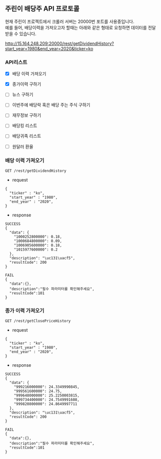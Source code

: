 ## 주린이 배당주 API 프로토콜

현재 주린이 프로젝트에서 크롤러 서버는 20000번 포트를 사용중입니다.  
예를 들어, 배당이력을 가져오고자 할때는 아래와 같은 형태로 요청하면 데이터를 전달받을 수 있습니다. 

http://15.164.248.209:20000/rest/getDividendHistory?start_year=1980&end_year=2020&ticker=ko


### API리스트 
- [x] 배당 이력 가져오기
- [x] 종가이력 구하기
- [ ] 뉴스 구하기
- [ ] 이번주에 배당락 혹은 배당 주는 주식 구하기
- [ ] 재무정보 구하기
- [ ] 배당킹 리스트
- [ ] 배당귀족 리스트
- [ ] 원달러 환율


### 배당 이력 가져오기

```
GET /rest/getDividendHistory
```

- request 
```
{
  "ticker" : "ko",
  "start_year" : "1980",
  "end_year" : "2020",
}
```

- response 
```
SUCCESS
{
  "data": {
    "1000252800000": 0.18, 
    "1000684800000": 0.09, 
    "1006905600000": 0.18, 
    "1015977600000": 0.2
  }, 
  "description": "\uc131\uacf5", 
  "resultCode": 200
}

FAIL 
{
  "data":{},  
  "description":"필수 파라미터를 확인해주세요",  
  "resultCode":101  
}
```


### 종가 이력 가져오기

```
GET /rest/getClosePriceHistory
```

- request 
```
{
  "ticker" : "ko",
  "start_year" : "1980",
  "end_year" : "2020",
}
```

- response 
```
SUCCESS
{
  "data": {
    "999216000000": 24.3349990845, 
    "999561600000": 24.75, 
    "999648000000": 25.2250003815, 
    "999734400000": 24.7549991608, 
    "999820800000": 24.8649997711
  }, 
  "description": "\uc131\uacf5", 
  "resultCode": 200
}

FAIL 
{
  "data":{},  
  "description":"필수 파라미터를 확인해주세요",  
  "resultCode":101  
}
```

